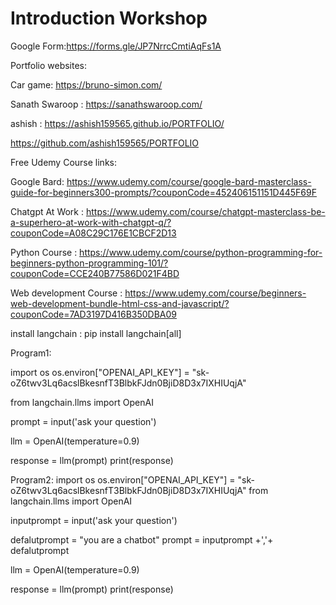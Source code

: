 # Introduction Workshop

Google Form:https://forms.gle/JP7NrrcCmtiAqFs1A

Portfolio websites:

Car game: https://bruno-simon.com/

Sanath Swaroop : https://sanathswaroop.com/

ashish :  https://ashish159565.github.io/PORTFOLIO/

https://github.com/ashish159565/PORTFOLIO




Free Udemy Course links:

Google Bard:  https://www.udemy.com/course/google-bard-masterclass-guide-for-beginners300-prompts/?couponCode=452406151151D445F69F

Chatgpt At Work : https://www.udemy.com/course/chatgpt-masterclass-be-a-superhero-at-work-with-chatgpt-q/?couponCode=A08C29C176E1CBCF2D13

Python Course : https://www.udemy.com/course/python-programming-for-beginners-python-programming-101/?couponCode=CCE240B77586D021F4BD

Web development Course : https://www.udemy.com/course/beginners-web-development-bundle-html-css-and-javascript/?couponCode=7AD3197D416B350DBA09



install langchain : pip install langchain[all]



Program1: 

import os
os.environ["OPENAI_API_KEY"] = "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"

from langchain.llms import OpenAI

prompt = input('ask your question')

llm = OpenAI(temperature=0.9)

response = llm(prompt)
print(response)


Program2: 
import os
os.environ["OPENAI_API_KEY"] = "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"
from langchain.llms import OpenAI

inputprompt = input('ask your question')

defalutprompt = "you are a chatbot"
prompt = inputprompt +','+ defalutprompt

llm = OpenAI(temperature=0.9)

response = llm(prompt)
print(response)
